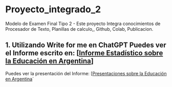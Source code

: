 # Proyecto_integrado_2
Modelo de Examen Final Tipo 2 - Este proyecto Integra conocimientos de Procesador de Texto, Planillas de calculo,, Github, Colab, Publicacion.

## 1. Utilizando Write for me en ChatGPT Puedes ver el Informe escrito en: [[Informe Estadístico sobre la Educación en Argentina](https://chatgpt.com/g/g-B3hgivKK9-write-for-me/c/674a5b36-74a0-800b-8513-d97f82f15e1a)]

Puedes ver la presentación del Informe: [[Presentaciones sobre la Educación en Argentina](https://gamma.app/docs/Analisis-de-Datos-Educativos-Rendimiento-Academico-en-Argentina-8d9c7mpzql88zw2)`
